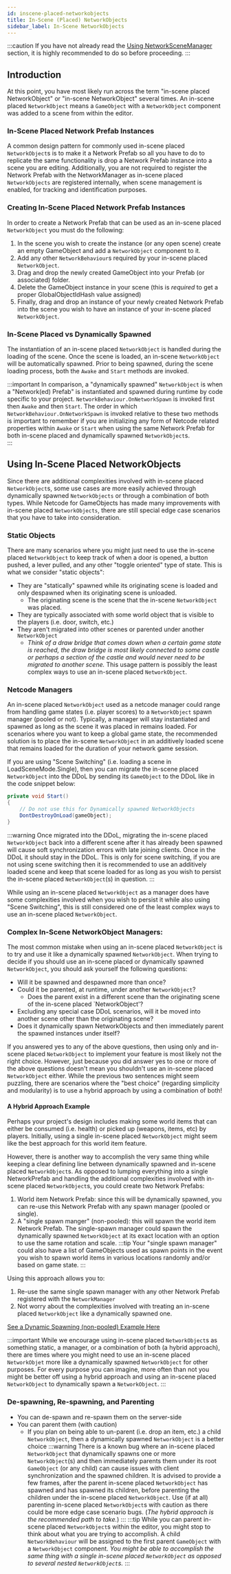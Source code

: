 ```yaml
---
id: inscene-placed-networkobjects
title: In-Scene (Placed) NetworkObjects
sidebar_label: In-Scene NetworkObjects
---
```

:::caution
If you have not already read the [Using NetworkSceneManager](using-networkscenemanager.md) section, it is highly recommended to do so before proceeding.
:::

## Introduction
At this point, you have most likely run across the term "in-scene placed NetworkObject" or "in-scene NetworkObject" several times.  An in-scene placed `NetworkObject` means a `GameObject` with a `NetworkObject` component was added to a scene from within the editor. 

### In-Scene Placed Network Prefab Instances
A common design pattern for commonly used in-scene placed `NetworkObject`s is to make it a Network Prefab so all you have to do to replicate the same functionality is drop a Network Prefab instance into a scene you are editing.  Additionally, you are not required to register the Network Prefab with the NetworkManager as in-scene placed `NetworkObjects` are registered internally, when scene management is enabled, for tracking and identification purposes.

### Creating In-Scene Placed Network Prefab Instances
In order to create a Network Prefab that can be used as an in-scene placed `NetworkObject` you must do the following:
1. In the scene you wish to create the instance (or any open scene) create an empty GameObject and add a `NetworkObject` component to it.
2. Add any other `NetworkBehaviour`s required by your in-scene placed `NetworkObject`.
3. Drag and drop the newly created GameObject into your Prefab (or associated) folder.
4. Delete the GameObject instance in your scene (this is *required* to get a proper GlobalObjectIdHash value assigned)
5. Finally, drag and drop an instance of your newly created Network Prefab into the scene you wish to have an instance of your in-scene placed `NetworkObject`.

### In-Scene Placed vs Dynamically Spawned
The instantiation of an in-scene placed `NetworkObject` is handled during the loading of the scene.  Once the scene is loaded, an in-scene `NetworkObject` will be automatically spawned.  Prior to being spawned, during the scene loading process, both the `Awake` and `Start` methods are invoked.

:::important
In comparison, a "dynamically spawned" `NetworkObject` is when a "Network(ed) Prefab" is instantiated and spawned during runtime by code specific to your project.  `NetworkBehaviour.OnNetworkSpawn` is invoked first then `Awake` and then `Start`.  The order in which `NetworkBehaviour.OnNetworkSpawn` is invoked relative to these two methods is important to remember if you are initializing any form of Netcode related properties within `Awake` or `Start` when using the same Network Prefab for both in-scene placed and dynamically spawned `NetworkObject`s.  
:::

## Using In-Scene Placed NetworkObjects
Since there are additional complexities involved with in-scene placed `NetworkObject`s, some use cases are more easily achieved through dynamically spawned `NetworkObjects` or through a combination of both types. While Netcode for GameObjects has made many improvements with in-scene placed `NetworkObjects`, there are still special edge case scenarios that you have to take into consideration.

### Static Objects
There are many scenarios where you might just need to use the in-scene placed `NetworkObject` to keep track of when a door is opened, a button pushed, a lever pulled, and any other "toggle oriented" type of state.  This is what we consider "static objects":
 - They are "statically" spawned while its originating scene is loaded and only despawned when its originating scene is unloaded.
    - The originating scene is the scene that the in-scene `NetworkObject` was placed.
 - They are typically associated with some world object that is visible to the players (i.e. door, switch, etc.)
 - They aren't migrated into other scenes or parented under another `NetworkObject`
    - _Think of a draw bridge that comes down when a certain game state is reached, the draw bridge is most likely connected to some castle or perhaps a section of the castle and would never need to be migrated to another scene._
 This usage pattern is possibly the least complex ways to use an in-scene placed `NetworkObject`.

### Netcode Managers
An in-scene placed `NetworkObject` used as a netcode manager could range from handling game states (i.e. player scores) to a `NetworkObject` spawn manager (pooled or not). Typically, a manager will stay instantiated and spawned as long as the scene it was placed in remains loaded.  For scenarios where you want to keep a global game state, the recommended solution is to place the in-scene `NetworkObject` in an additively loaded scene that remains loaded for the duration of your network game session.  

If you are using "Scene Switching" (i.e. loading a scene in LoadSceneMode.Single), then you can migrate the in-scene placed `NetworkObject` into the DDoL by sending its `GameObject` to the DDoL like in the code snippet below:

```csharp
private void Start()
{
    // Do not use this for Dynamically spawned NetworkObjects
    DontDestroyOnLoad(gameObject);
}
```
:::warning
Once migrated into the DDoL, migrating the in-scene placed `NetworkObject` back into a different scene after it has already been spawned will cause soft synchronization errors with late joining clients.  Once in the DDoL it should stay in the DDoL.  This is only for scene switching, if you are not using scene switching then it is recommended to use an additively loaded scene and keep that scene loaded for as long as you wish to persist the in-scene placed `NetworkObject`(s) in question.
:::

While using an in-scene placed `NetworkObject` as a manager does have some complexities involved when you wish to persist it while also using "Scene Switching", this is still considered one of the least complex ways to use an in-scene placed `NetworkObject`.

### Complex In-Scene NetworkObject Managers:
The most common mistake when using an in-scene placed `NetworkObject` is to try and use it like a dynamically spawned `NetworkObject`. When trying to decide if you should use an in-scene placed or dynamically spawned `NetworkObject`, you should ask yourself the following questions:
- Will it be spawned and despawned more than once?
- Could it be parented, at runtime, under another `NetworkObject`?
    - Does the parent exist in a different scene than the originating scene of the in-scene placed `NetworkObject'?
- Excluding any special case DDoL scenarios, will it be moved into another scene other than the originating scene?
- Does it dynamically spawn NetworkObjects and then immediately parent the spawned instances under itself?

If you answered yes to any of the above questions, then using only and in-scene placed `NetworkObject` to implement your feature is most likely not the right choice.  However, just because you did answer yes to one or more of the above questions doesn't mean you shouldn't use an in-scene placed `NetworkObject` either.  While the previous two sentences might seem puzzling, there are scenarios where the "best choice" (regarding simplicity and modularity) is to use a hybrid approach by using a combination of both!  

#### A Hybrid Approach Example
Perhaps your project's design includes making some world items that can either be consumed (i.e. health) or picked up (weapons, items, etc) by players. Initially, using a single in-scene placed `NetworkObject` might seem like the best approach for this world item feature.  

However, there is another way to accomplish the very same thing while keeping a clear defining line between dynamically spawned and in-scene placed `NetworkObject`s. As opposed to lumping everything into a single NetworkPrefab and handling the additional complexities involved with in-scene placed `NetworkObject`s, you could create two Network Prefabs:

1. World item Network Prefab: since this will be dynamically spawned, you can re-use this Network Prefab with any spawn manager (pooled or single).
2. A "single spawn manger" (non-pooled): this will spawn the world item Network Prefab.  The single-spawn manager could spawn the dynamically spawned `NetworkObject` at its exact location with an option to use the same rotation and scale.
:::tip
 Your "single spawn manager" could also have a list of GameObjects used as spawn points in the event you wish to spawn world items in various locations randomly and/or based on game state.
:::

Using this approach allows you to:
1. Re-use the same single spawn manager with any other Network Prefab registered with the `NetworkManager`
2. Not worry about the complexities involved with treating an in-scene placed `NetworkObject` like a dynamically spawned one.

[See a Dynamic Spawning (non-pooled) Example Here](../object-spawning#dynamic-spawning-non-pooled)

:::important
While we encourage using in-scene placed `NetworkObject`s as something static, a manager, or a combination of both (a hybrid approach), there are times where you might need to use an in-scene placed `NetworkObjet` more like a dynamically spawned `NetworkObject` for other purposes. For every purpose you can imagine, more often than not you might be better off using a hybrid approach and using an in-scene placed `NetworkObject` to dynamically spawn a `NetworkObject`.
:::

### De-spawning, Re-spawning, and Parenting
- You can de-spawn and re-spawn them on the server-side    
- You can parent them (with caution)
  - If you plan on being able to un-parent (i.e. drop an item, etc.) a child `NetworkObject`, then a dynamically spawned `NetworkObject` is a better choice
:::warning
There is a known bug where an in-scene placed `NetworkObject` that dynamically spawns one or more `NetworkObject`(s) and then immediately parents them under its root `GameObject` (or any child) can cause issues with client synchronization and the spawned children. It is advised to provide a few frames, after the parent in-scene placed `NetworkObject` has spawned and has spawned its children, before parenting the children under the in-scene placed `NetworkObject`. Use (if at all) parenting in-scene placed `NetworkObject`s with caution as there could be more edge case scenario bugs. (_The hybrid approach is the recommended path to take._)
:::
:::tip
While you can parent in-scene placed `NetworkObject`s within the editor, you might stop to think about what you are trying to accomplish. A child `NetworkBehaviour` will be assigned to the first parent `GameObject` with a `NetworkObject` component. _You might be able to accomplish the same thing with a single in-scene placed `NetworkObject` as opposed to several nested `NetworkObject`s._
:::
